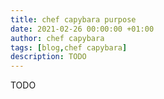 ```yaml
---
title: chef capybara purpose
date: 2021-02-26 00:00:00 +01:00
author: chef capybara
tags: [blog,chef capybara]
description: TODO
---
```


TODO